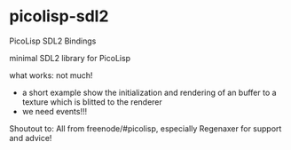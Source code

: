 # picolisp-sdl2
PicoLisp SDL2 Bindings


minimal SDL2 library for PicoLisp

what works: not much!
  - a short example show the initialization and rendering of an buffer to a texture which is blitted to the renderer 
  - we need events!!!
  


Shoutout to: All from freenode/#picolisp, especially Regenaxer for support and advice!
